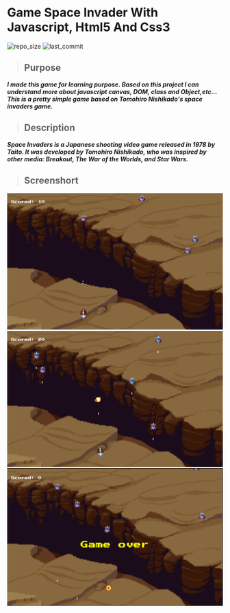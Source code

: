 # Game Space Invader With Javascript, Html5 And Css3
![repo_size](https://img.shields.io/github/repo-size/hoaianh255/space-invaders)
![last_commit](https://img.shields.io/github/last-commit/hoaianh255/space-invaders)
> ## Purpose
***I made this game for learning purpose. Based on this project I can understand more about javascript canvas, DOM, class and Object,etc... This is a pretty simple game based on Tomohiro Nishikado's space invaders game.***

> ## Description
***Space Invaders is a Japanese shooting video game released in 1978 by Taito. It was developed by Tomohiro Nishikado, who was inspired by other media: Breakout, The War of the Worlds, and Star Wars.***
> ## Screenshort
![screenshort_1](./screenshort-1.png)
![screenshort_2](./screenshort-2.png)
![screenshort_3](./screenshort-3.PNG)